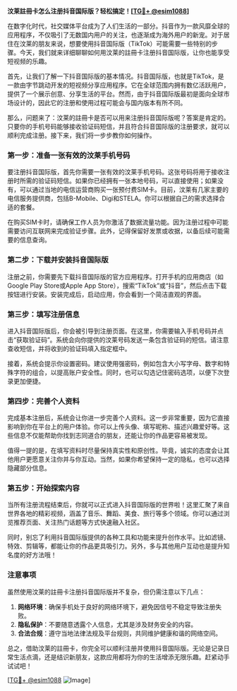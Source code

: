 **汶莱註冊卡怎么注册抖音国际版？轻松搞定！[[TG💪+ @esim1088](https://t.me/s/esim1088)]**

在数字化时代，社交媒体平台成为了人们生活的一部分。抖音作为一款风靡全球的应用程序，不仅吸引了无数国内用户的关注，也逐渐成为海外用户的新宠。对于居住在汶莱的朋友来说，想要使用抖音国际版（TikTok）可能需要一些特别的步骤。今天，我们就来详细聊聊如何用汶莱的註冊卡注册抖音国际版，让你也能享受短视频的乐趣。

首先，让我们了解一下抖音国际版的基本情况。抖音国际版，也就是TikTok，是一款由字节跳动开发的短视频分享应用程序。它在全球范围内拥有数亿活跃用户，提供了一个展示创意、分享生活的平台。然而，由于抖音国际版最初是面向全球市场设计的，因此它的注册和使用过程可能会与国内版本有所不同。

那么，问题来了：汶莱的註冊卡是否可以用来注册抖音国际版呢？答案是肯定的。只要你的手机号码能够接收验证码短信，并且符合抖音国际版的注册要求，就可以顺利完成注册。接下来，我们将一步步教你如何操作。

### **第一步：准备一张有效的汶莱手机号码**
要注册抖音国际版，首先你需要一张有效的汶莱手机号码。这张号码将用于接收注册时所需的验证码短信。如果你已经拥有一张本地号码，可以直接使用；如果没有，可以通过当地的电信运营商购买一张预付费SIM卡。目前，汶莱有几家主要的电信服务提供商，包括B-Mobile、Digi和STELA。你可以根据自己的需求选择合适的套餐。

在购买SIM卡时，请确保工作人员为你激活了数据流量功能。因为注册过程中可能需要访问互联网来完成验证步骤。此外，记得保留好发票或收据，以备后续可能需要的信息查询。

### **第二步：下载并安装抖音国际版**
注册之前，你需要先下载抖音国际版的官方应用程序。打开手机的应用商店（如Google Play Store或Apple App Store），搜索“TikTok”或“抖音”，然后点击下载按钮进行安装。安装完成后，启动应用，你会看到一个简洁直观的界面。

### **第三步：填写注册信息**
进入抖音国际版后，你会被引导到注册页面。在这里，你需要输入手机号码并点击“获取验证码”。系统会向你提供的汶莱号码发送一条包含验证码的短信。请注意查收短信，并将收到的验证码填入指定框中。

接着，系统会提示你设置密码。建议使用强密码，例如包含大小写字母、数字和特殊字符的组合，以提高账户安全性。同时，也可以勾选记住密码选项，以便下次登录更加便捷。

### **第四步：完善个人资料**
完成基本注册后，系统会让你进一步完善个人资料。这一步非常重要，因为它直接影响到你在平台上的用户体验。你可以上传头像、填写昵称、描述兴趣爱好等。这些信息不仅能帮助你找到志同道合的朋友，还能让你的作品更容易被发现。

值得一提的是，在填写资料时尽量保持真实性和原创性。毕竟，诚实的态度会让其他用户更愿意关注你并与你互动。当然，如果你希望保持一定的隐私，也可以选择隐藏部分信息。

### **第五步：开始探索内容**
当所有注册流程结束后，你就可以正式进入抖音国际版的世界啦！这里汇聚了来自世界各地的精彩视频，涵盖了音乐、舞蹈、美食、旅行等多个领域。你可以通过浏览推荐页面、关注热门话题等方式快速融入社区。

同时，别忘了利用抖音国际版提供的各种工具和功能来提升创作水平。比如滤镜、特效、剪辑等，都能让你的作品更具吸引力。另外，多与其他用户互动也是提升知名度的好方法哦！

### **注意事项**
虽然使用汶莱的註冊卡注册抖音国际版并不复杂，但仍需注意以下几点：

1. **网络环境**：确保手机处于良好的网络环境下，避免因信号不稳定导致注册失败。
2. **隐私保护**：不要随意透露个人信息，尤其是涉及财务安全的内容。
3. **合法合规**：遵守当地法律法规及平台规则，共同维护健康和谐的网络空间。

总之，借助汶莱的註冊卡，你完全可以顺利注册并使用抖音国际版。无论是记录日常生活点滴，还是结识新朋友，这款应用都将为你的生活增添无限乐趣。赶紧动手试试吧！

[[TG💪+ @esim1088](https://t.me/s/esim1088) ![Image](https://i.postimg.cc/4NQfJmqS/Snipaste-2025-05-13-00-14-12.png)]